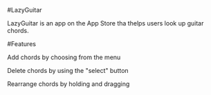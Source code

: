 #LazyGuitar


LazyGuitar is an app on the App Store tha thelps users look up guitar chords.

#Features

Add chords by choosing from the menu

Delete chords by using the "select" button

Rearrange chords by holding and dragging

